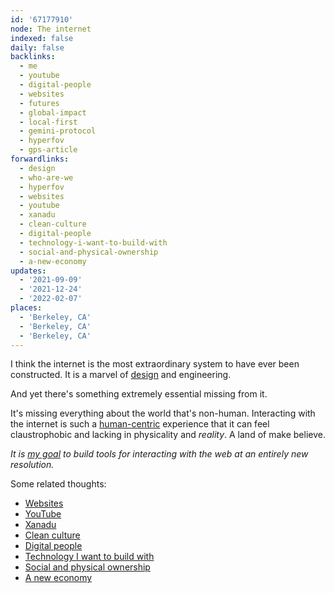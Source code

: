 ```yaml
---
id: '67177910'
node: The internet
indexed: false
daily: false
backlinks:
  - me
  - youtube
  - digital-people
  - websites
  - futures
  - global-impact
  - local-first
  - gemini-protocol
  - hyperfov
  - gps-article
forwardlinks:
  - design
  - who-are-we
  - hyperfov
  - websites
  - youtube
  - xanadu
  - clean-culture
  - digital-people
  - technology-i-want-to-build-with
  - social-and-physical-ownership
  - a-new-economy
updates:
  - '2021-09-09'
  - '2021-12-24'
  - '2022-02-07'
places:
  - 'Berkeley, CA'
  - 'Berkeley, CA'
  - 'Berkeley, CA'
---
```

I think the internet is the most extraordinary system to have ever been constructed. It is a marvel of [design](design.md) and engineering. 

And yet there's something extremely essential missing from it. 

It's missing everything about the world that's non-human. Interacting with the internet is such a [human-centric](who-are-we.md) experience that it can feel claustrophobic and lacking in physicality and *reality*. A land of make believe. 

*It is [my goal](hyperfov.md) to build tools for interacting with the web at an entirely new resolution.*

Some related thoughts:

- [Websites](websites.md)
- [YouTube](youtube.md)
- [Xanadu](xanadu.md)
- [Clean culture](clean-culture.md)
- [Digital people](digital-people.md)
- [Technology I want to build with](technology-i-want-to-build-with.md) 
- [Social and physical ownership](social-and-physical-ownership.md)
- [A new economy](a-new-economy.md)
